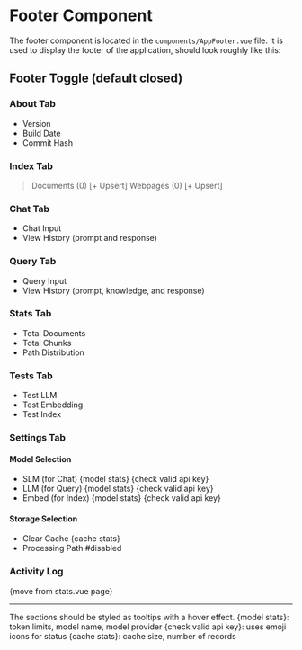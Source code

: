 # Footer Component

The footer component is located in the `components/AppFooter.vue` file. It is used to display the footer of the application, should look roughly like this:

## Footer Toggle (default closed)

### About Tab
- Version
- Build Date
- Commit Hash

### Index Tab
> Documents (0) [+ Upsert]
> Webpages (0) [+ Upsert]

### Chat Tab
- Chat Input
- View History (prompt and response)

### Query Tab
- Query Input
- View History (prompt, knowledge, and response)

### Stats Tab
- Total Documents
- Total Chunks
- Path Distribution

### Tests Tab
- Test LLM
- Test Embedding
- Test Index

### Settings Tab
#### Model Selection
- SLM (for Chat) {model stats} {check valid api key}
- LLM (for Query) {model stats} {check valid api key}
- Embed (for Index) {model stats} {check valid api key}
#### Storage Selection
- Clear Cache {cache stats}
- Processing Path #disabled

### Activity Log
{move from stats.vue page}


---
The sections should be styled as tooltips with a hover effect.
{model stats}: token limits, model name, model provider
{check valid api key}: uses emoji icons for status
{cache stats}: cache size, number of records
